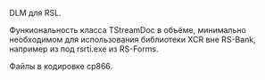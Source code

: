 DLM для RSL. 

Функиональность класса TStreamDoc в объёме, минимально необходимом для использования библиотеки XCR вне RS-Bank, например из под rsrti.exe из RS-Forms.

Файлы в кодировке cp866.
